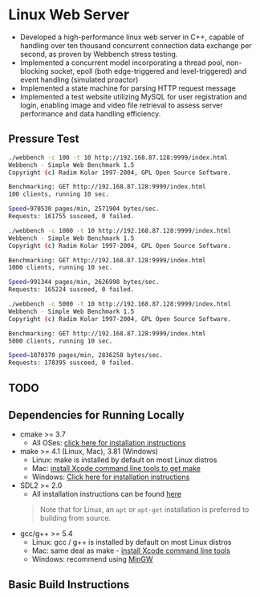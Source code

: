 # Linux Web Server

- Developed a high-performance linux web server in C++, capable of handling over ten thousand concurrent connection data exchange per second, as proven by Webbench stress testing.
- Implemented a concurrent model incorporating a thread pool, non-blocking socket, epoll (both edge-triggered and level-triggered) and event handling (simulated proactor)
- Implemented a state machine for parsing HTTP request message
- Implemented a test website utilizing MySQL for user registration and login, enabling image and video file retrieval to assess server performance and data handling efficiency.

## Pressure Test

```bash
./webbench -c 100 -t 10 http://192.168.87.128:9999/index.html
Webbench - Simple Web Benchmark 1.5
Copyright (c) Radim Kolar 1997-2004, GPL Open Source Software.

Benchmarking: GET http://192.168.87.128:9999/index.html
100 clients, running 10 sec.

Speed=970530 pages/min, 2571904 bytes/sec.
Requests: 161755 susceed, 0 failed.

./webbench -c 1000 -t 10 http://192.168.87.128:9999/index.html
Webbench - Simple Web Benchmark 1.5
Copyright (c) Radim Kolar 1997-2004, GPL Open Source Software.

Benchmarking: GET http://192.168.87.128:9999/index.html
1000 clients, running 10 sec.

Speed=991344 pages/min, 2626998 bytes/sec.
Requests: 165224 susceed, 0 failed.

./webbench -c 5000 -t 10 http://192.168.87.128:9999/index.html
Webbench - Simple Web Benchmark 1.5
Copyright (c) Radim Kolar 1997-2004, GPL Open Source Software.

Benchmarking: GET http://192.168.87.128:9999/index.html
5000 clients, running 10 sec.

Speed=1070370 pages/min, 2836258 bytes/sec.
Requests: 178395 susceed, 0 failed.

```

## TODO



## Dependencies for Running Locally
* cmake >= 3.7
  * All OSes: [click here for installation instructions](https://cmake.org/install/)
* make >= 4.1 (Linux, Mac), 3.81 (Windows)
  * Linux: make is installed by default on most Linux distros
  * Mac: [install Xcode command line tools to get make](https://developer.apple.com/xcode/features/)
  * Windows: [Click here for installation instructions](http://gnuwin32.sourceforge.net/packages/make.htm)
* SDL2 >= 2.0
  * All installation instructions can be found [here](https://wiki.libsdl.org/Installation)
  >Note that for Linux, an `apt` or `apt-get` installation is preferred to building from source. 
* gcc/g++ >= 5.4
  * Linux: gcc / g++ is installed by default on most Linux distros
  * Mac: same deal as make - [install Xcode command line tools](https://developer.apple.com/xcode/features/)
  * Windows: recommend using [MinGW](http://www.mingw.org/)

## Basic Build Instructions



